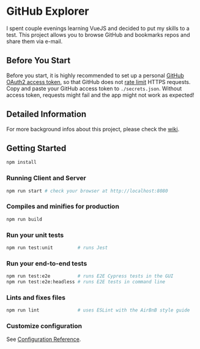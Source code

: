 # GitHub Explorer
I spent couple evenings learning VueJS and decided to put my skills to a test.
This project allows you to browse GitHub and bookmarks repos and share them via e-mail.

## Before You Start
Before you start, it is highly recommended to set up a personal
[GitHub OAuth2 access token](https://docs.github.com/en/free-pro-team@latest/rest/overview/other-authentication-methods#basic-authentication),
so that GitHub does not [rate limit](https://docs.github.com/en/free-pro-team@latest/rest/reference/rate-limit) HTTPS requests. Copy and paste your GitHub access token to `./secrets.json`. Without access token, requests might fail and the app might not work as expected!

## Detailed Information
For more background infos about this project, please check the [wiki](https://github.com/togiberlin/github_explorer/wiki).

## Getting Started
```bash
npm install
```

### Running Client and Server
```bash
npm run start # check your browser at http://localhost:8080
```

### Compiles and minifies for production
```bash
npm run build
```

### Run your unit tests
```bash
npm run test:unit         # runs Jest
```

### Run your end-to-end tests
```bash
npm run test:e2e          # runs E2E Cypress tests in the GUI
npm run test:e2e:headless # runs E2E tests in command line
```

### Lints and fixes files
```bash
npm run lint              # uses ESLint with the AirBnB style guide
```

### Customize configuration
See [Configuration Reference](https://cli.vuejs.org/config/).
